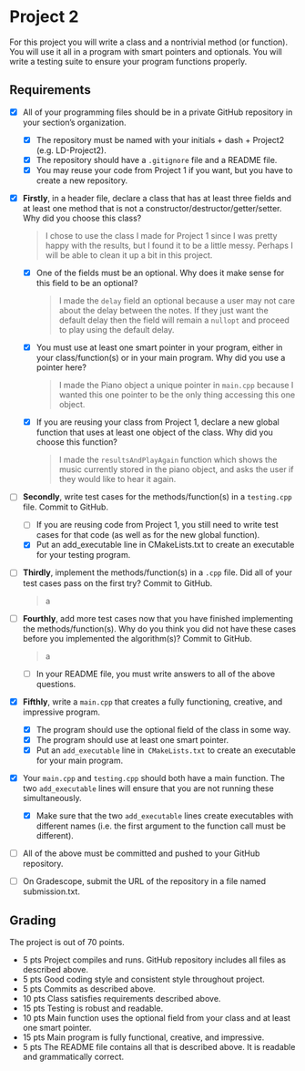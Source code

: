 # Project 2
For this project you will write a class and a nontrivial method (or function). 
You will use it all in a program with smart pointers and optionals. 
You will write a testing suite to ensure your program functions properly.


## Requirements
- [x] All of your programming files should be in a private GitHub repository in your section’s organization.
    - [x] The repository must be named with your initials + dash + Project2 (e.g. LD-Project2).
    - [x] The repository should have a `.gitignore` file and a README file.
    - [x] You may reuse your code from Project 1 if you want, but you have to create a new repository.

- [x] **Firstly**, in a header file, declare a class that has at least three fields and at least one method that is not a 
constructor/destructor/getter/setter. 
Why did you choose this class?
    >I chose to use the class I made for Project 1 since I was pretty happy with the results, but I found it to be a little messy. 
    Perhaps I will be able to clean it up a bit in this project.
    
    - [x] One of the fields must be an optional. 
    Why does it make sense for this field to be an optional?
        >I made the `delay` field an optional because a user may not care about the delay between the notes. If they just want the default delay
         then the field will remain a `nullopt` and proceed to play using the default delay.                                                                                        
    - [X] You must use at least one smart pointer in your program, either in your class/function(s) or in your main program. 
    Why did you use a pointer here?
        >I made the Piano object a unique pointer in `main.cpp` because I wanted this one pointer to be the only thing accessing this one object.
    - [x] If you are reusing your class from Project 1, declare a new global function that uses at least one object of the class. 
    Why did you choose this function?
        >I made the `resultsAndPlayAgain` function which shows the music currently stored in the piano object, and asks the user if they would like to hear it again.
        
- [ ] **Secondly**, write test cases for the methods/function(s) in a `testing.cpp` file. Commit to GitHub.
    - [ ] If you are reusing code from Project 1, you still need to write test cases for that code (as well as for the new global function).
    - [x] Put an add_executable line in CMakeLists.txt to create an executable for your testing program.

- [ ] **Thirdly**, implement the methods/function(s) in a `.cpp` file. 
Did all of your test cases pass on the first try? Commit to GitHub.
    >a
      
- [ ] **Fourthly**, add more test cases now that you have finished implementing the methods/function(s). 
Why do you think you did not have these cases before you implemented the algorithm(s)? Commit to GitHub.
    >a
    - [ ] In your README file, you must write answers to all of the above questions.
    
- [x] **Fifthly**, write a `main.cpp` that creates a fully functioning, creative, and impressive program.
    - [x] The program should use the optional field of the class in some way.
    - [x] The program should use at least one smart pointer.
    - [x] Put an `add_executable` line in` CMakeLists.txt` to create an executable for your main program.

- [x] Your `main.cpp` and `testing.cpp` should both have a main function.
The two `add_executable` lines will ensure that you are not running these simultaneously.
    - [x] Make sure that the two `add_executable` lines create executables with different names 
      (i.e. the first argument to the function call must be different).

- [ ] All of the above must be committed and pushed to your GitHub repository.

- [ ] On Gradescope, submit the URL of the repository in a file named submission.txt.

## Grading
The project is out of 70 points.
- 5 pts Project compiles and runs. GitHub repository includes all files as described above.
- 5 pts Good coding style and consistent style throughout project.
- 5 pts Commits as described above.
- 10 pts Class satisfies requirements described above.
- 15 pts Testing is robust and readable.
- 10 pts Main function uses the optional field from your class and at least one smart pointer.
- 15 pts Main program is fully functional, creative, and impressive.
- 5 pts The README file contains all that is described above. It is readable and grammatically correct.